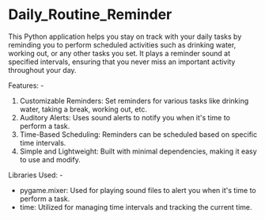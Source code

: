 # Daily_Routine_Reminder

This Python application helps you stay on track with your daily tasks by reminding you to perform scheduled activities such as drinking water, working out, or any other tasks you set. It plays a reminder sound at specified intervals, ensuring that you never miss an important activity throughout your day.


Features: -

1. Customizable Reminders: Set reminders for various tasks like drinking water, taking a break, working out, etc.
2. Auditory Alerts: Uses sound alerts to notify you when it's time to perform a task.
3. Time-Based Scheduling: Reminders can be scheduled based on specific time intervals.
4. Simple and Lightweight: Built with minimal dependencies, making it easy to use and modify.

Libraries Used: -

- pygame.mixer: Used for playing sound files to alert you when it's time to perform a task.
- time: Utilized for managing time intervals and tracking the current time.
